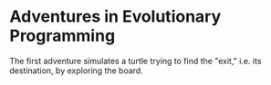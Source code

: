 # Adventures in Evolutionary Programming

The first adventure simulates a turtle trying to find the "exit," i.e. its destination, by exploring the board.
